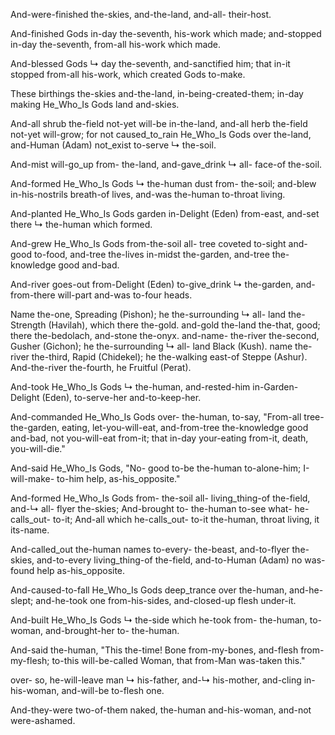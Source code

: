 
And-were-finished the-skies, and-the-land, and-all- their-host.

And-finished Gods in-day the-seventh, his-work which made; 
and-stopped in-day the-seventh, from-all his-work which made.

And-blessed Gods ↳ day the-seventh, and-sanctified him; 
that in-it stopped from-all his-work, which created Gods to-make.

These birthings the-skies and-the-land, in-being-created-them; 
in-day making He_Who_Is Gods land and-skies.

And-all shrub the-field not-yet will-be in-the-land, and-all herb the-field not-yet will-grow; for not caused_to_rain He_Who_Is Gods over the-land, and-Human (Adam) not_exist to-serve ↳ the-soil.

And-mist will-go_up from- the-land, and-gave_drink ↳ all- face-of the-soil.

And-formed He_Who_Is Gods ↳ the-human dust from- the-soil; 
and-blew in-his-nostrils breath-of lives, 
and-was the-human to-throat living.

And-planted He_Who_Is Gods garden in-Delight (Eden) from-east, 
and-set there ↳ the-human which formed.

And-grew He_Who_Is Gods from-the-soil all- tree coveted to-sight and-good to-food, 
and-tree the-lives in-midst the-garden, 
and-tree the-knowledge good and-bad.

And-river goes-out from-Delight (Eden) to-give_drink ↳ the-garden, and-from-there will-part and-was to-four heads.

Name the-one, Spreading (Pishon); he the-surrounding ↳ all- land the-Strength (Havilah), which there the-gold. and-gold the-land the-that, good; there the-bedolach, and-stone the-onyx. 
and-name- the-river the-second, Gusher (Gichon); he the-surrounding ↳ all- land Black (Kush). 
name the-river the-third, Rapid (Chidekel); he the-walking east-of Steppe (Ashur). 
And-the-river the-fourth, he Fruitful (Perat).

And-took He_Who_Is Gods ↳ the-human, and-rested-him in-Garden- Delight (Eden), to-serve-her and-to-keep-her.

And-commanded He_Who_Is Gods over- the-human, to-say, "From-all tree- the-garden, eating, let-you-will-eat, and-from-tree the-knowledge good and-bad, not you-will-eat from-it; that in-day your-eating from-it, death, you-will-die."

And-said He_Who_Is Gods, "No- good to-be the-human to-alone-him; I-will-make- to-him help, as-his_opposite."

And-formed He_Who_Is Gods from- the-soil all- living_thing-of the-field, and-↳ all- flyer the-skies; 
And-brought to- the-human to-see what- he-calls_out- to-it; 
And-all which he-calls_out- to-it the-human, throat living, it its-name.

And-called_out the-human names to-every- the-beast, and-to-flyer the-skies, and-to-every living_thing-of the-field, and-to-Human (Adam) no was-found help as-his_opposite.

And-caused-to-fall He_Who_Is Gods deep_trance over the-human, and-he-slept; and-he-took one from-his-sides, and-closed-up flesh under-it.

And-built He_Who_Is Gods ↳ the-side which he-took from- the-human, to-woman, and-brought-her to- the-human.

And-said the-human, 
"This the-time! 
Bone from-my-bones, and-flesh from-my-flesh; 
to-this will-be-called Woman, that from-Man was-taken this."

over- so, he-will-leave man ↳ his-father, and-↳ his-mother, and-cling in-his-woman, and-will-be to-flesh one.

And-they-were two-of-them naked, the-human and-his-woman, and-not were-ashamed.
